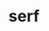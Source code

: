 ---
category: 4-letters
denotation: null
name: serf
reference_link: https://www.etymonline.com/word/serf
root_language: null
root_name: null
title: serf
type: free
word_sums:
- respelling: serf
  sum: 'Serf + '
---